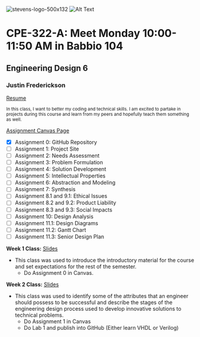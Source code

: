 
![stevens-logo-500x132](https://user-images.githubusercontent.com/112715031/215340642-598cfbcb-99d2-4abe-86d1-b4a6ea960f61.png) 
![Alt Text](https://media.giphy.com/media/b9QBHfcNpvqDK/giphy.gif)
# CPE-322-A: Meet Monday 10:00-11:50 AM in Babbio 104
## Engineering Design 6
### Justin Frederickson
[Resume](https://docs.google.com/document/d/1va3heN4dW-XsnUhanmFe5RrPxT3Us77RtARnY12ex4M/edit)

<sub>In this class, I want to better my coding and technical skills. I am excited to partake in projects during this course and learn from my peers and hopefully teach them something as well.</sub>

[Assignment Canvas Page](https://sit.instructure.com/courses/64902/assignments)
- [x] Assignment 0: GitHub Repository 
- [ ] Assignment 1: Project Site
- [ ] Assignment 2: Needs Assessment
- [ ] Assignment 3: Problem Formulation
- [ ] Assignment 4: Solution Development
- [ ] Assignment 5: Intellectual Properties
- [ ] Assignment 6: Abstraction and Modeling
- [ ] Assignment 7: Synthesis
- [ ] Assignment 8.1 and 9.1: Ethical Issues
- [ ] Assignment 8.2 and 9.2: Product Liability
- [ ] Assignment 8.3 and 9.3: Social Impacts
- [ ] Assignment 10: Design Analysis
- [ ] Assignment 11.1: Design Diagrams
- [ ] Assignment 11.2: Gantt Chart
- [ ] Assignment 11.3: Senior Design Plan

**Week 1 Class:**
[Slides](https://docs.google.com/presentation/d/1EON8wVCtc3M37qrlbpdFvbo2FVSsxpGTJ8VCOo5dSWI/edit)
- This class was used to introduce the introductory material for the course and set expectations for the rest of the semester.
  - Do Assignment 0 in Canvas.

**Week 2 Class:**
[Slides](https://docs.google.com/presentation/d/1Uh1TXoYzjnceXi6R4fjWkOPfbCHY4uNWmRdT_rICJ2c/edit#slide=id.p4)
- This class was used to identify some of the attributes that an engineer should possess to be successful and describe the stages of the engineering design process used to develop innovative solutions to technical problems.
  - Do Assignment 1 in Canvas
  - Do Lab 1 and publish into GitHub (Either learn VHDL or Verilog)
